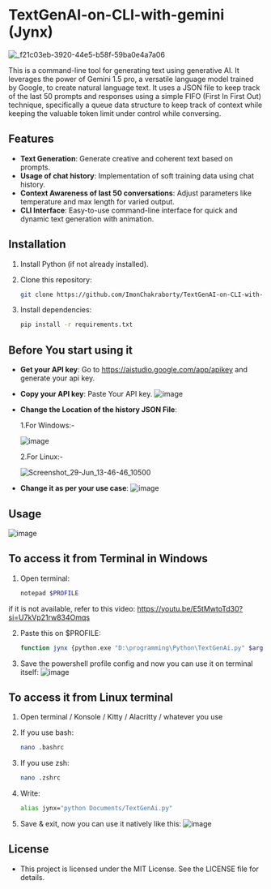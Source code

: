 # TextGenAI-on-CLI-with-gemini (Jynx)

![_f21c03eb-3920-44e5-b58f-59ba0e4a7a06](https://github.com/ImonChakraborty/jynx-gemini-context-CLI/assets/135951651/d8973ac2-c957-4a53-8510-92710588e5e9)


This is a command-line tool for generating text using generative AI. It leverages the power of Gemini 1.5 pro, a versatile language model trained by Google, to create natural language text. It uses a JSON file to keep track of the last 50 prompts and responses using a simple FIFO (First In First Out) technique, specifically a queue data structure to keep track of context while keeping the valuable token limit under control while conversing.

## Features

- **Text Generation**: Generate creative and coherent text based on prompts.
- **Usage of chat history**: Implementation of soft training data using chat history.
- **Context Awareness of last 50 conversations**: Adjust parameters like temperature and max length for varied output.
- **CLI Interface**: Easy-to-use command-line interface for quick and dynamic text generation with animation.

## Installation

1. Install Python (if not already installed).
2. Clone this repository:

   ```bash
   git clone https://github.com/ImonChakraborty/TextGenAI-on-CLI-with-gemini.git

3. Install dependencies:

   ```bash
   pip install -r requirements.txt

## Before You start using it

- **Get your API key**: Go to https://aistudio.google.com/app/apikey and generate your api key.
- **Copy your API key**: Paste Your API key. ![image](https://github.com/ImonChakraborty/TextGenAI-on-CLI-with-gemini/assets/135951651/8f55955d-3865-4845-bb8e-1bc5dd743605)
- **Change the Location of the history JSON File**:

  1.For Windows:-

     ![image](https://github.com/ImonChakraborty/TextGenAI-on-CLI-with-gemini/assets/135951651/f77a55fa-4b59-4dd8-82b2-daea56392d30)

  2.For Linux:-

     ![Screenshot_29-Jun_13-46-46_10500](https://github.com/ImonChakraborty/jynx-gemini-context-CLI/assets/135951651/83030ed9-f8ba-4d3b-b4d3-1964bff55bbe)

     
- **Change it as per your use case**: ![image](https://github.com/ImonChakraborty/TextGenAI-on-CLI-with-gemini/assets/135951651/a3fa0843-4aa9-4fea-b1f5-8b04b273bf29)

## Usage

![image](https://github.com/ImonChakraborty/TextGenAI-on-CLI-with-gemini/assets/135951651/235a4200-51f2-45bb-940c-054e4081d1aa)

## To access it from Terminal in Windows

1. Open terminal:

     ```bash
     notepad $PROFILE
  
  if it is not available, refer to this video: https://youtu.be/E5tMwtoTd30?si=U7kVp21rw834Omqs

2. Paste this on $PROFILE:

     ```bash
     function jynx {python.exe "D:\programming\Python\TextGenAi.py" $args}

3. Save the powershell profile config and now you can use it on terminal itself:
      ![image](https://github.com/ImonChakraborty/TextGenAI-on-CLI-with-gemini/assets/135951651/b8f43461-a6a5-46cd-bb71-848ae052435e)

## To access it from Linux terminal

1. Open terminal / Konsole / Kitty / Alacritty / whatever you use

2. If you use bash:

      ```bash
      nano .bashrc

3. If you use zsh:

      ```bash
      nano .zshrc

4. Write:

      ```bash
      alias jynx="python Documents/TextGenAi.py"

5. Save & exit, now you can use it natively like this:
    ![image](https://github.com/ImonChakraborty/TextGenAI-on-CLI-with-gemini/assets/135951651/527ed327-efff-4862-9c86-45aad2412662)

## License
- This project is licensed under the MIT License. See the LICENSE file for details.





